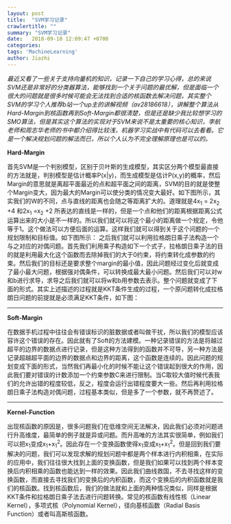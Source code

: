 ```yaml
---
layout: post
title:  "SVM学习记录"
crawlertitle: ""
summary: "SVM学习记录"
date:   2018-09-10 12:09:47 +0700
categories: 
tags: 'MachineLearning'
author: Jiazhi
---
```

*最近又看了一些关于支持向量机的知识，记录一下自己的学习心得，总的来说SVM还是非常好的分类器算法，能够找到一个关于问题的最优解，但是面临一个很大的问题就是很多时候可能会无法找到合适的核函数去解决问题，其实整个SVM的学习个人推荐b站一个up主的讲解视频（av28186618），讲解整个算法从Hard-Margin到核函数再到Soft-Margin都很清楚，但是还是缺少我比较想学习的SMO算法，但是其实这个算法的实现对于SVM来说不是太重要的核心知识，李航老师和周志华老师的书中都介绍得比较浅，机器学习实战中有代码可以去看看。它是一个解决规划问题的解法而已，所以个人认为不完全理解原理也是可以的。*

**Hard-Margin**

首先SVM是一个判别模型，区别于贝叶斯的生成模型，其实区分两个模型最直接的方法就是，判别模型是估计概率P(x|y)，而生成模型是估计P(x,y)的概率，然后Margin的意思就是离超平面最近的点和超平面之间的距离，SVM的目的就是使整个Margin变大，因为最大的Margin可以使分类的情况变大最好。如下图所示，其实我们的W的不同，点与直线的距离也会随之等距离扩大的。道理就是4x<sub>1</sub> = 2x<sub>2</sub> +4 和2x<sub>1</sub> =x<sub>2</sub> +2 所表达的直线是一样的，但是一个点和他们的距离根据距离公式运算出来的大小是不一样的。所以我们就可以将这个最小的距离做一个规定，令他等于1。这个做法可以方便后面的运算。这样我们就可以得到关于这个问题的一个规划限制和目标值。如下图所示：
之后我们就可以利用拉格朗日乘子法构造一个与之对应的对偶问题。首先我们利用乘子构造如下一个式子，拉格朗日乘子法的目的就是利用最大化这个函数而去除掉我们的大于0约束，将约束转化成参数的约束。然后我们的目标还是要求整个margin的最小值，因此问题经过变化后就变成了最小最大问题，根据强对偶条件，可以转换成最大最小问题。然后我们可以对w和b进行求导，求导之后我们就可以将w和b用参数去表示。整个问题就变成了下面的形式。其实上述描述的过程就是KKT条件生成的过程，一个原问题转化成拉格朗日问题的前提就是必须满足KKT条件，如下图：

------------
**Soft-Margin**

在数据手机过程中往往会有错误标识的脏数据或者叫做干扰，所以我们的模型应该容许这个错误的存在。因此就有了Soft的方法建模。一种记录错误的方法是将越过超平的边界的数据点进行记录，但是这种方法得到的函数并不可导，另一种方法是记录超越超平面的边界的数据点和边界的距离，这个函数是连续的。因此问题的规划变成下面的形式，当然我们再最小化的时候不能让这个错误起到很大的作用，因此我们要对错误的计数添加一个约束参数C来进行限制。当C取较大值时候代表我们的允许出错的程度较低，反之，程度会运行出错程度要大一些。然后再利用拉格朗日乘子法构造对偶问题，过程基本类似，但是多了一个参数，就不再赘述了。

------------
**Kernel-Function**

出现核函数的原因是，很多问题我们在低维空间无法解决，因此我们必须对问题进行升高维度，最简单的例子就是异或问题。而升高唯的方法其实很简单，例如我们可以把x<sub>1</sub>变成x<sub>1</sub>+x<sub>1</sub><sup>2</sup>。因此存在一个变换函数使得x<sub>1</sub>变成x<sub>1</sub>+x<sub>1</sub><sup>2</sup>。但是回到我们要解决的问题，我们可以发现求解的规划问题中都是两个样本进行内积相乘，在实际的应用中，我们往往很大找到上面的变换函数，但是我们如果可以找到两个样本变换后内积相乘的函数也能达到一样的效果。因此我们曲线救国，不去寻找这样的变换函数，而直接去寻找我们的变换后的内积函数，而这个变换后的内积函数就是我们的核函数。找到核函数后，我们的做法就和上面的两种情况类似，同样是根据KKT条件和拉格朗日乘子法去进行问题转换。常见的核函数有线性核（Linear Kernel），多项式核（Polynomial Kernel），径向基核函数（Radial Basis Function）或者叫高斯核函数。

